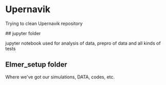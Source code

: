 # Upernavik
Trying to clean Upernavik repository

## jupyter folder

jupyter notebook used for analysis of data, prepro of data and all kinds of tests 

## Elmer_setup folder

Where we've got our simulations, DATA, codes, etc. 
